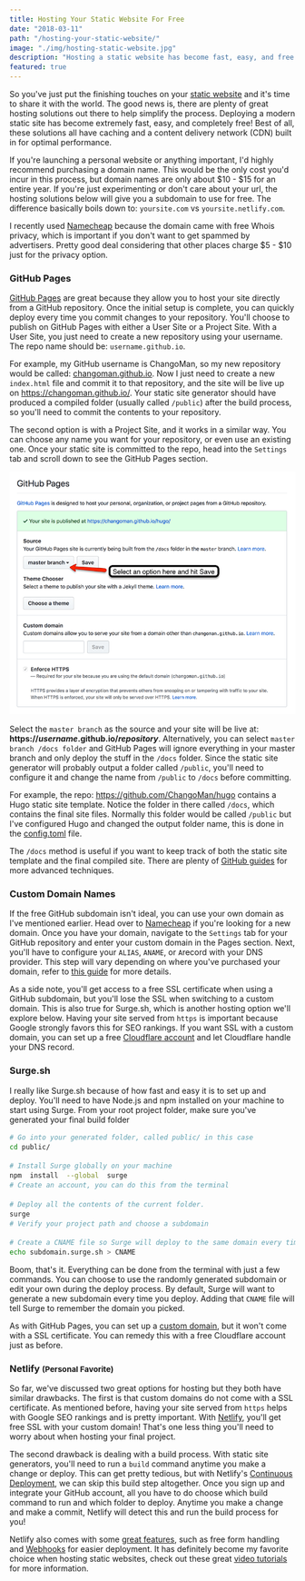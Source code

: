 ```yaml
---
title: Hosting Your Static Website For Free
date: "2018-03-11"
path: "/hosting-your-static-website/"
image: "./img/hosting-static-website.jpg"
description: "Hosting a static website has become fast, easy, and free. We'll explore options such as GitHub Pages, Surge.sh, and Netlify for deploying your next project."
featured: true
---
```


So you've just put the finishing touches on your [static website](https://codebushi.com/modern-static-website-portfolio/) and it's time to share it with the world. The good news is, there are plenty of great hosting solutions out there to help simplify the process. Deploying a modern static site has become extremely fast, easy, and completely free! Best of all, these solutions all have caching and a content delivery network (CDN) built in for optimal performance.

If you're launching a personal website or anything important, I'd highly recommend purchasing a domain name. This would be the only cost you'd incur in this process, but domain names are only about $10 - $15 for an entire year. If you're just experimenting or don't care about your url, the hosting solutions below will give you a subdomain to use for free. The difference basically boils down to: `yoursite.com` vs `yoursite.netlify.com`.

I recently used [Namecheap](https://namecheap.pxf.io/c/1220989/386521/5618) because the domain came with free Whois privacy, which is important if you don't want to get spammed by advertisers. Pretty good deal considering that other places charge $5 - $10 just for the privacy option.

<h3 class="mt-5 mb-3">GitHub Pages</h3>

[GitHub Pages](https://pages.github.com/) are great because they allow you to host your site directly from a GitHub repository. Once the initial setup is complete, you can quickly deploy every time you commit changes to your repository. You'll choose to publish on GitHub Pages with either a User Site or a Project Site. With a User Site, you just need to create a new repository using your username. The repo name should be: `username.github.io`.

For example, my GitHub username is ChangoMan, so my new repository would be called: [changoman.github.io](https://github.com/ChangoMan/changoman.github.io/). Now I just need to create a new `index.html` file and commit it to that repository, and the site will be live up on https://changoman.github.io/. Your static site generator should have produced a compiled folder (usually called `/public`) after the build process, so you'll need to commit the contents to your repository.

The second option is with a Project Site, and it works in a similar way. You can choose any name you want for your repository, or even use an existing one. Once your static site is committed to the repo, head into the `Settings` tab and scroll down to see the GitHub Pages section.

![GitHub Pages Settings](./img/github-pages-settings-min.png)

Select the `master branch` as the source and your site will be live at: **https://_username_.github.io/_repository_**. Alternatively, you can select `master branch /docs folder` and GitHub Pages will ignore everything in your master branch and only deploy the stuff in the `/docs` folder.  Since the static site generator will probably output a folder called `/public`, you'll need to configure it and change the name from `/public` to `/docs` before committing.

For example, the repo: https://github.com/ChangoMan/hugo contains a Hugo static site template. Notice the folder in there called `/docs`, which contains the final site files. Normally this folder would be called `/public` but I've configured Hugo and changed the output folder name, this is done in the [config.toml](https://github.com/ChangoMan/hugo/blob/master/config.toml "config.toml") file.

The `/docs` method is useful if you want to keep track of both the static site template and the final compiled site. There are plenty of [GitHub guides](https://help.github.com/categories/github-pages-basics/) for more advanced techniques.

<h3 class="mt-5 mb-3">Custom Domain Names</h3>

If the free GitHub subdomain isn't ideal, you can use your own domain as I've mentioned earlier. Head over to [Namecheap](https://namecheap.pxf.io/c/1220989/386521/5618) if you're looking for a new domain. Once you have your domain, navigate to the `Settings` tab for your GitHub repository and enter your custom domain in the Pages section. Next, you'll have to configure your `ALIAS`, `ANAME`, or `A`record with your DNS provider. This step will vary depending on where you've purchased your domain, refer to [this guide](https://help.github.com/articles/setting-up-an-apex-domain/) for more details.

As a side note, you'll get access to a free SSL certificate when using a GitHub subdomain, but you'll lose the SSL when switching to a custom domain. This is also true for Surge.sh, which is another hosting option we'll explore below. Having your site served from `https` is important because Google strongly favors this for SEO rankings. If you want SSL with a custom domain, you can set up a free [Cloudflare account](https://www.cloudflare.com/ssl/) and let Cloudflare handle your DNS record.

<h3 class="mt-5 mb-3">Surge.sh</h3>

I really like Surge.sh because of how fast and easy it is to set up and deploy. You'll need to have Node.js and npm installed on your machine to start using Surge. From your root project folder, make sure you've generated your final build folder

```bash
# Go into your generated folder, called public/ in this case
cd public/

# Install Surge globally on your machine
npm  install  --global  surge
# Create an account, you can do this from the terminal

# Deploy all the contents of the current folder.
surge
# Verify your project path and choose a subdomain

# Create a CNAME file so Surge will deploy to the same domain every time
echo subdomain.surge.sh > CNAME
```

Boom, that's it. Everything can be done from the terminal with just a few commands. You can choose to use the randomly generated subdomain or edit your own during the deploy process. By default, Surge will want to generate a new subdomain every time you deploy. Adding that `CNAME` file will tell Surge to remember the domain you picked.

As with GitHub Pages, you can set up a [custom domain](http://surge.sh/help/adding-a-custom-domain), but it won't come with a SSL certificate. You can remedy this with a free Cloudflare account just as before.

<h3 class="mt-5 mb-3">Netlify <small>(Personal Favorite)</small></h3>

So far, we've discussed two great options for hosting but they both have similar drawbacks. The first is that custom domains do not come with a SSL certificate. As mentioned before, having your site served from `https` helps with Google SEO rankings and is pretty important. With [Netlify](https://www.netlify.com/), you'll get free SSL with your custom domain! That's one less thing you'll need to worry about when hosting your final project.

The second drawback is dealing with a build process. With static site generators, you'll need to run a `build` command anytime you make a change or deploy. This can get pretty tedious, but with Netlify's [Continuous Deployment](https://www.netlify.com/docs/continuous-deployment/), we can skip this build step altogether. Once you sign up and integrate your GitHub account, all you have to do choose which build command to run and which folder to deploy. Anytime you make a change and make a commit, Netlify will detect this and run the build process for you!

Netlify also comes with some [great features](https://www.netlify.com/features/), such as free form handling and [Webhooks](https://www.netlify.com/docs/webhooks/) for easier deployment. It has definitely become my favorite choice when hosting static websites, check out these great [video tutorials](https://www.youtube.com/playlist?list=PLzlG0L9jlhEPMR8haUPkxj2hJ_3jh5qa6) for more information.
